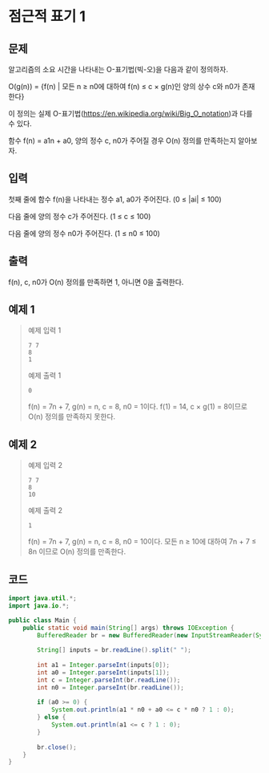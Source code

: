 # 점근적 표기 1

## 문제
알고리즘의 소요 시간을 나타내는 O-표기법(빅-오)을 다음과 같이 정의하자.

O(g(n)) = {f(n) | 모든 n ≥ n0에 대하여 f(n) ≤ c × g(n)인 양의 상수 c와 n0가 존재한다}

이 정의는 실제 O-표기법(https://en.wikipedia.org/wiki/Big_O_notation)과 다를 수 있다.

함수 f(n) = a1n + a0, 양의 정수 c, n0가 주어질 경우 O(n) 정의를 만족하는지 알아보자.

## 입력
첫째 줄에 함수 f(n)을 나타내는 정수 a1, a0가 주어진다. (0 ≤ |ai| ≤ 100)

다음 줄에 양의 정수 c가 주어진다. (1 ≤ c ≤ 100)

다음 줄에 양의 정수 n0가 주어진다. (1 ≤ n0 ≤ 100)

## 출력
f(n), c, n0가 O(n) 정의를 만족하면 1, 아니면 0을 출력한다.

## 예제 1

> 예제 입력 1
> ```
> 7 7
> 8
> 1
> ```
> 예제 출력 1
> ```
> 0
> ```
> f(n) = 7n + 7, g(n) = n, c = 8, n0 = 1이다. f(1) = 14, c × g(1) = 8이므로 O(n) 정의를 만족하지 못한다.

## 예제 2

> 예제 입력 2
> ```
> 7 7
> 8
> 10
> ```
> 예제 출력 2
> ```
> 1
> ```
> f(n) = 7n + 7, g(n) = n, c = 8, n0 = 10이다. 모든 n ≥ 10에 대하여 7n + 7 ≤ 8n 이므로 O(n) 정의를 만족한다.

## 코드
```java
import java.util.*;
import java.io.*;

public class Main {
    public static void main(String[] args) throws IOException {
	    BufferedReader br = new BufferedReader(new InputStreamReader(System.in));
	    
        String[] inputs = br.readLine().split(" ");
        
        int a1 = Integer.parseInt(inputs[0]);
        int a0 = Integer.parseInt(inputs[1]);
        int c = Integer.parseInt(br.readLine());
        int n0 = Integer.parseInt(br.readLine());
       
        if (a0 >= 0) {
            System.out.println(a1 * n0 + a0 <= c * n0 ? 1 : 0);
        } else {
            System.out.println(a1 <= c ? 1 : 0);
        }
        
        br.close();
    }
}

```
